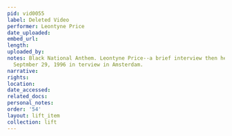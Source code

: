 ```yaml
---
pid: vid0055
label: Deleted Video
performer: Leontyne Price
date_uploaded: 
embed_url: 
length: 
uploaded_by: 
notes: Black National Anthem. Leontyne Price--a brief interview then her performance.
  Septmber 29, 1996 in terview in Amsterdam.
narrative: 
rights: 
location: 
date_accessed: 
related_docs: 
personal_notes: 
order: '54'
layout: lift_item
collection: lift
---
```

